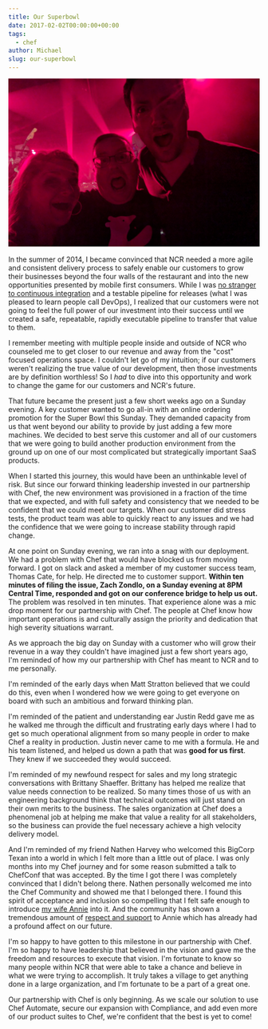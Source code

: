 ```yaml
---
title: Our Superbowl
date: 2017-02-02T00:00:00+00:00
tags:
  - chef
author: Michael
slug: our-superbowl
---
```

<div class="full-width">
  <img src="/images/feature-our-superbowl.jpg" alt="Our Superbowl" />
</div>

In the summer of 2014, I became convinced that NCR needed a more agile and consistent delivery process to safely enable our customers to grow their businesses beyond the four walls of the restaurant and into the new opportunities presented by mobile first consumers. While I was [no stranger to continuous integration](/christmas-with-russians/) and a testable pipeline for releases (what I was pleased to learn people call DevOps), I realized that our customers were not going to feel the full power of our investment into their success until we created a safe, repeatable, rapidly executable pipeline to transfer that value to them.

I remember meeting with multiple people inside and outside of NCR who counseled me to get closer to our revenue and away from the "cost" focused operations space. I couldn't let go of my intuition; if our customers weren't realizing the true value of our development, then those investments are by definition worthless! So I _had_ to dive into this opportunity and work to change the game for our customers and NCR's future.

That future became the present just a few short weeks ago on a Sunday evening. A key customer wanted to go all-in with an online ordering promotion for the Super Bowl this Sunday. They demanded capacity from us that went beyond our ability to provide by just adding a few more machines. We decided to best serve this customer and all of our customers that we were going to build another production environment from the ground up on one of our most complicated but strategically important SaaS products.

When I started this journey, this would have been an unthinkable level of risk. But since our forward thinking leadership invested in our partnership with Chef, the new environment was provisioned in a fraction of the time that we expected, and with full safety and consistency that we needed to be confident that we could meet our targets. When our customer did stress tests, the product team was able to quickly react to any issues and we had the confidence that we were going to increase stability through rapid change.

At one point on Sunday evening, we ran into a snag with our deployment. We had a problem with Chef that would have blocked us from moving forward. I got on slack and asked a member of my customer success team, Thomas Cate, for help. He directed me to customer support. **Within ten minutes of filing the issue, Zach Zondlo, on a Sunday evening at 8PM Central Time, responded and got on our conference bridge to help us out.** The problem was resolved in ten minutes. That experience alone was a mic drop moment for our partnership with Chef. The people at Chef know how important operations is and culturally assign the priority and dedication that high severity situations warrant.

As we approach the big day on Sunday with a customer who will grow their revenue in a way they couldn't have imagined just a few short years ago, I'm reminded of how my our partnership with Chef has meant to NCR and to me personally.

I'm reminded of the early days when Matt Stratton believed that we could do this, even when I wondered how we were going to get everyone on board with such an ambitious and forward thinking plan.

I'm reminded of the patient and understanding ear Justin Redd gave me as he walked me through the difficult and frustrating early days where I had to get so much operational alignment from so many people in order to make Chef a reality in production. Justin never came to me with a formula. He and his team listened, and helped us down a path that was **good for us first**. They knew if we succeeded they would succeed.

I'm reminded of my newfound respect for sales and my long strategic conversations with Brittany Shaeffer. Brittany has helped me realize that value needs connection to be realized. So many times those of us with an engineering background think that technical outcomes will just stand on their own merits to the business. The sales organization at Chef does a phenomenal job at helping me make that value a reality for all stakeholders, so the business can provide the fuel necessary achieve a high velocity delivery model.

And I'm reminded of my friend Nathen Harvey who welcomed this BigCorp Texan into a world in which I felt more than a little out of place. I was only months into my Chef journey and for some reason submitted a talk to ChefConf that was accepted. By the time I got there I was completely convinced that I didn't belong there. Nathen personally welcomed me into the Chef Community and showed me that I belonged there. I found this spirit of acceptance and inclusion so compelling that I felt safe enough to introduce [my wife Annie](http://www.anniehedgie.com) into it. And the community has shown a tremendous amount of [respect and support](http://www.anniehedgie.com/leaning-in) to Annie which has already had a profound affect on our future.

I'm so happy to have gotten to this milestone in our partnership with Chef. I'm so happy to have leadership that believed in the vision and gave me the freedom and resources to execute that vision. I'm fortunate to know so many people within NCR that were able to take a chance and believe in what we were trying to accomplish. It truly takes a village to get anything done in a large organization, and I'm fortunate to be a part of a great one.

Our partnership with Chef is only beginning. As we scale our solution to use Chef Automate, secure our expansion with Compliance, and add even more of our product suites to Chef, we're confident that the best is yet to come!  

